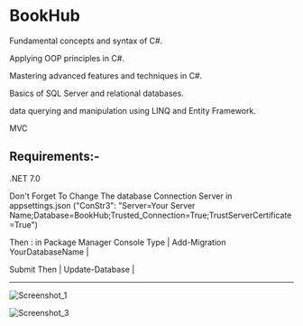 # BookHub
Fundamental concepts and syntax of C#. 

Applying OOP principles in C#.

Mastering advanced features and techniques in C#.

Basics of SQL Server and relational databases. 

data querying and manipulation using LINQ and Entity Framework.

MVC

Requirements:-
--------------
.NET 7.0

Don't Forget To Change The database Connection Server in appsettings.json ("ConStr3": "Server=Your Server Name;Database=BookHub;Trusted_Connection=True;TrustServerCertificate=True")

Then : in Package Manager Console Type | Add-Migration YourDatabaseName |

Submit Then | Update-Database |

________________________________________________________________________________
![Screenshot_1](https://github.com/user-attachments/assets/a9eda95a-e1b6-4823-bf96-d8bcfaaf5a04)

![Screenshot_3](https://github.com/user-attachments/assets/ac83a98d-a9f9-4835-bb8f-43ab3c06bf66)
